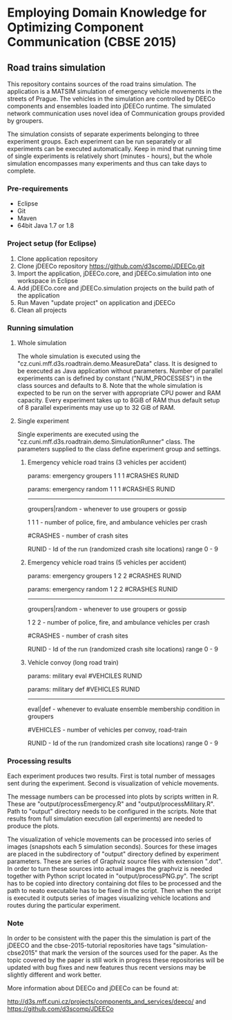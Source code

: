 # Employing Domain Knowledge for Optimizing Component Communication (CBSE 2015)
## Road trains simulation

This repository contains sources of the road trains simulation. The application is a MATSIM simulation of emergency vehicle movements in the streets of Prague. The vehicles in the simulation are controlled by DEECo components and ensembles loaded into jDEECo runtime. The simulated network communication uses novel idea of Communication groups provided by groupers.

The simulation consists of separate experiments belonging to three experiment groups. Each experiment can be run separately or all experiments can be executed automatically. Keep in mind that running time of single experiments is relatively short (minutes - hours), but the whole simulation encompasses many experiments and thus can take days to complete.

### Pre-requirements

- Eclipse
- Git
- Maven
- 64bit Java 1.7 or 1.8      

### Project setup (for Eclipse)
1. Clone application repository
2. Clone jDEECo repository https://github.com/d3scomp/JDEECo.git
3. Import the application, jDEECo.core, and jDEECo.simulation into one 
workspace in Eclipse
4. Add jDEECo.core and jDEECo.simulation projects on the build path of the application
5. Run Maven "update project" on application and jDEECo
6. Clean all projects

### Running simulation

1. Whole simulation

	The whole simulation is executed using the "cz.cuni.mff.d3s.roadtrain.demo.MeasureData" class. It is designed to be executed as Java application without parameters. Number of parallel experiments can is defined by constant ("NUM_PROCESSES") in the class sources and defaults to 8. Note that the whole simulation is expected to be run on the server with appropriate CPU power and RAM capacity. Every experiment takes up to 8GiB of RAM thus default setup of 8 parallel experiments may use up to 32 GiB of RAM.

2. Single experiment
	
	Single experiments are executed using the "cz.cuni.mff.d3s.roadtrain.demo.SimulationRunner" class. The parameters supplied to the class define experiment group and settings.

	1. Emergency vehicle road trains (3 vehicles per accident)

		params: emergency groupers 1 1 1 #CRASHES RUNID
	
		params: emergency random 1 1 1 #CRASHES RUNID
	
		---
	
		groupers|random - whenever to use groupers or gossip
	
		1 1 1 - number of police, fire, and ambulance vehicles per crash
	
		\#CRASHES - number of crash sites
	
		RUNID - Id of the run (randomized crash site locations) range 0 - 9

	2. Emergency vehicle road trains (5 vehicles per accident)

		params: emergency groupers 1 2 2 #CRASHES RUNID
		
		params: emergency random 1 2 2 #CRASHES RUNID
		
		---
		
		groupers|random - whenever to use groupers or gossip
		
		1 2 2 - number of police, fire, and ambulance vehicles per crash
		
		\#CRASHES - number of crash sites
		
		RUNID - Id of the run (randomized crash site locations) range 0 - 9

	3. Vehicle convoy (long road train)  
	
		params: military eval #VEHCILES RUNID
		
		params: military def #VEHICLES RUNID
		
		---
		
		eval|def - whenever to evaluate ensemble membership condition in groupers
		
		\#VEHICLES - number of vehicles per convoy, road-train
		
		RUNID - Id of the run (randomized crash site locations) range 0 - 9

### Processing results     
Each experiment produces two results. First is total number of messages sent during the experiment. Second is visualization of vehicle movements.

The message numbers can be processed into plots by scripts written in R. These are "output/processEmergency.R" and "output/processMilitary.R". Path to "output" directory needs to be configured in the scripts. Note that results from full simulation execution (all experiments) are needed to produce the plots.  

The visualization of vehicle movements can be processed into series of images (snapshots each 5 simulation seconds). Sources for these images are placed in the subdirectory of "output" directory defined by experiment parameters. These are series of Graphviz source files with extension ".dot". In order to turn these sources into actual images the graphviz is needed together with Python script located in "output/processPNG.py". The script has to be copied into directory containing dot files to be processed and the path to neato executable has to be fixed in the script. Then when the script is executed it outputs series of images visualizing vehicle locations and routes during the particular experiment.


### Note
In order to be consistent with the paper this the simulation is part of the jDEECO and the cbse-2015-tutorial repositories have tags "simulation-cbse2015" that mark the version of the sources used for the paper. As the topic covered by the  paper is still work in progress these repositories will be updated with bug fixes and new features thus recent versions may be slightly different and work better.   

More information about DEECo and jDEECo can be found at:

http://d3s.mff.cuni.cz/projects/components_and_services/deeco/
and
https://github.com/d3scomp/JDEECo